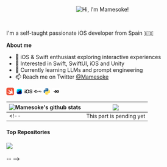 <p align="center">
  <img width="85%" alt="Hi, I'm Mamesoke!" src="https://capsule-render.vercel.app/api?type=waving&height=300&color=gradient&text=Mamesoke&textBg=false&section=header&reversal=false&fontSize=90&fontAlign=50&fontAlignY=40&animation=twinkling"/>
</p>

<br />

I'm a self-taught passionate iOS developer from Spain 🇪🇸

**About me**

- 💼 iOS & Swift enthusiast exploring interactive experiences
- 🚀 Interested in Swift, SwiftUI, iOS and Unity
- 🌱 Currently learning LLMs and prompt engineering
- 📫 Reach me on Twitter [@Mamesoke](https://twitter.com/Mamesoke)

<code><img height="20" alt="swift" src="https://raw.githubusercontent.com/github/explore/main/topics/swift/swift.png"></code>
<code><img height="20" alt="swiftui" src="https://raw.githubusercontent.com/github/explore/main/topics/swiftui/swiftui.png"></code>
<code><img height="20" alt="ios" src="https://raw.githubusercontent.com/github/explore/main/topics/ios/ios.png"></code>
<code><img height="20" alt="unity" src="https://raw.githubusercontent.com/github/explore/main/topics/unity/unity.png"></code>
<code><img height="20" alt="python" src="https://raw.githubusercontent.com/github/explore/main/topics/python/python.png"></code>
<code><img height="20" alt="golang" src="https://raw.githubusercontent.com/github/explore/refs/heads/main/topics/go/go.png"></code>

| <img align="center" src="https://github-readme-stats.vercel.app/api?username=Mamesoke&show_icons=true&include_all_commits=true&theme=buefy&hide_border=true" alt="Mamesoke's github stats" /> | <img align="center" src="https://github-readme-stats.vercel.app/api/top-langs/?username=Mamesoke&layout=compact&theme=buefy&hide_border=true" /> |
| ------------- | ------------- |
<!-- | This part is pending yet
#### Top Repositories

<a href="https://github.com/Mamesoke/-">
  <img align="center" src="https://github-readme-stats.vercel.app/api/pin/?username=Mamesoke&repo=-&theme=buefy" />
</a>

<br />
<br />
-- -->